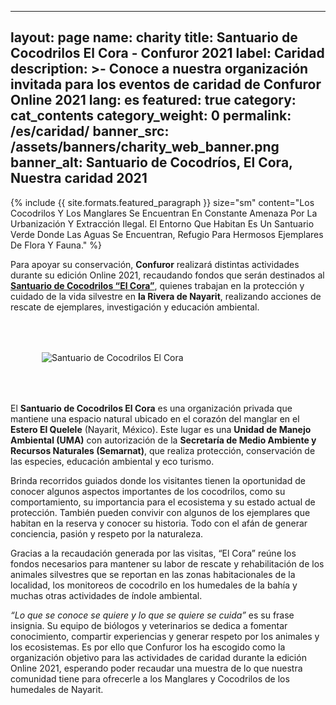

---
layout: page
name: charity
title: Santuario de Cocodrilos El Cora - Confuror 2021
label: Caridad
description: >-
  Conoce a nuestra organización invitada para los eventos de caridad de Confuror Online 2021
lang: es
featured: true
category: cat_contents
category_weight: 0
permalink: /es/caridad/
banner_src: /assets/banners/charity_web_banner.png
banner_alt: Santuario de Cocodríos, El Cora, Nuestra caridad 2021
---

{%
  include {{ site.formats.featured_paragraph }}
  size="sm"
  content="Los Cocodrilos Y Los Manglares Se Encuentran En Constante Amenaza Por La Urbanización Y Extracción Ilegal. El Entorno Que Habitan Es Un Santuario Verde Donde Las Aguas Se Encuentran, Refugio Para Hermosos Ejemplares De Flora Y Fauna."
%}

Para apoyar su conservación, **Confuror** realizará distintas actividades durante su edición Online 2021, recaudando fondos que serán destinados al [**Santuario de Cocodrilos “El Cora”**](https://www.facebook.com/cocodrilarioelcora/), quienes trabajan en la protección y cuidado de la vida silvestre en **la Rivera de Nayarit**, realizando acciones de rescate de ejemplares, investigación y educación ambiental.

<div class="container" style="padding: 50px;">
  <img class="img-fluid" src="/assets/images/el_cora_logo_web.png" alt="Santuario de Cocodrilos El Cora">
</div>

El **Santuario de Cocodrilos El Cora** es una organización privada que mantiene una espacio natural ubicado en el corazón del manglar en el **Estero El Quelele** (Nayarit, México). Este lugar es una **Unidad de Manejo Ambiental (UMA)** con autorización de la **Secretaría de Medio Ambiente y Recursos Naturales (Semarnat)**, que realiza protección, conservación de las especies, educación ambiental y eco turismo.

Brinda recorridos guiados donde los visitantes tienen la oportunidad de conocer algunos aspectos importantes de los cocodrilos, como su comportamiento, su importancia para el ecosistema y su estado actual de protección. También pueden convivir con algunos de los ejemplares que habitan en la reserva y conocer su historia. Todo con el afán de generar conciencia, pasión y respeto por la naturaleza.

Gracias a la recaudación generada por las visitas, “El Cora” reúne los fondos necesarios para mantener su labor de rescate y rehabilitación de los animales silvestres que se reportan en las zonas habitacionales de la localidad, los monitoreos de cocodrilo en los humedales de la bahía y muchas otras actividades de índole ambiental.

*“Lo que se conoce se quiere y lo que se quiere se cuida”* es su frase insignia. Su equipo de biólogos y veterinarios se dedica a fomentar conocimiento, compartir experiencias y generar respeto por los animales y los ecosistemas. Es por ello que Confuror los ha escogido como la organización objetivo para las actividades de caridad durante la edición Online 2021, esperando poder recaudar una muestra de lo que nuestra comunidad tiene para ofrecerle a los Manglares y Cocodrilos de los humedales de Nayarit.